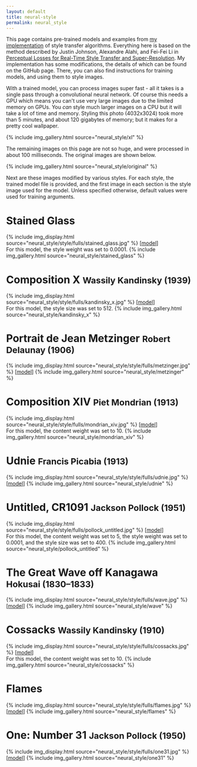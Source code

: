 ```yaml
---
layout: default
title: neural-style
permalink: neural_style
---
```


This page contains pre-trained models and examples from
[my implementation](https://github.com/jayanthkoushik/neural-style)
of style transfer algorithms. Everything here is based on the method described
by Justin Johnson, Alexandre Alahi, and Fei-Fei Li in
[Perceptual Losses for Real-Time Style Transfer and Super-Resolution](https://arxiv.org/abs/1603.08155).
My implementation has some modifications, the details of which can be found on
the GitHub page. There, you can also find instructions for training models, and
using them to style images.

With a trained model, you can process images super fast - all it takes is a
single pass through a convolutional neural network. Of course this needs a GPU
which means you can't use very large images due to the limited memory on GPUs.
You *can* style much larger images on a CPU but it will take a lot of time and
memory. Styling this photo (4032x3024) took more than 5 minutes, and about 120
gigabytes of memory; but it makes for a pretty cool wallpaper.

{% include img_gallery.html source="neural_style/xl" %}

The remaining images on this page are not so huge, and were processed in about
100 milliseconds. The original images are shown below.

{% include img_gallery.html source="neural_style/original" %}

Next are these images modified by various styles. For each style, the
trained model file is provided, and the first image in each section is the style
image used for the model. Unless specified otherwise, default values were used
for training arguments.

# Stained Glass
{% include img_display.html source="neural_style/style/fulls/stained_glass.jpg" %}
[[model](https://github.com/jayanthkoushik/neural-style-models/raw/master/stained_glass.h5)]<br>
For this model, the style weight was set to 0.0001.
{% include img_gallery.html source="neural_style/stained_glass" %}

# Composition X <small>Wassily Kandinsky (1939)</small>
{% include img_display.html source="neural_style/style/fulls/kandinsky_x.jpg" %}
[[model](https://github.com/jayanthkoushik/neural-style-models/raw/master/kandinsky_x.h5)]<br>
For this model, the style size was set to 512.
{% include img_gallery.html source="neural_style/kandinsky_x" %}

# Portrait de Jean Metzinger <small>Robert Delaunay (1906)</small>
{% include img_display.html source="neural_style/style/fulls/metzinger.jpg" %}
[[model](https://github.com/jayanthkoushik/neural-style-models/raw/master/metzinger.h5)]
{% include img_gallery.html source="neural_style/metzinger" %}

# Composition XIV <small>Piet Mondrian (1913)</small>
{% include img_display.html source="neural_style/style/fulls/mondrian_xiv.jpg" %}
[[model](https://github.com/jayanthkoushik/neural-style-models/raw/master/mondrian_xiv.h5)]<br>
For this model, the content weight was set to 10.
{% include img_gallery.html source="neural_style/mondrian_xiv" %}

# Udnie <small>Francis Picabia (1913)</small>
{% include img_display.html source="neural_style/style/fulls/udnie.jpg" %}
[[model](https://github.com/jayanthkoushik/neural-style-models/raw/master/udnie.h5)]
{% include img_gallery.html source="neural_style/udnie" %}

# Untitled, CR1091 <small>Jackson Pollock (1951)</small>
{% include img_display.html source="neural_style/style/fulls/pollock_untitled.jpg" %}
[[model](https://github.com/jayanthkoushik/neural-style-models/raw/master/pollock_untitled.h5)]<br>
For this model, the content weight was set to 5, the style weight was set to
0.0001, and the style size was set to 400.
{% include img_gallery.html source="neural_style/pollock_untitled" %}

# The Great Wave off Kanagawa <small>Hokusai (1830–1833)</small>
{% include img_display.html source="neural_style/style/fulls/wave.jpg" %}
[[model](https://github.com/jayanthkoushik/neural-style-models/raw/master/wave.h5)]
{% include img_gallery.html source="neural_style/wave" %}

# Cossacks <small>Wassily Kandinsky (1910)</small>
{% include img_display.html source="neural_style/style/fulls/cossacks.jpg" %}
[[model](https://github.com/jayanthkoushik/neural-style-models/raw/master/cossacks.h5)]<br>
For this model, the content weight was set to 10.
{% include img_gallery.html source="neural_style/cossacks" %}

# Flames
{% include img_display.html source="neural_style/style/fulls/flames.jpg" %}
[[model](https://github.com/jayanthkoushik/neural-style-models/raw/master/flames.h5)]
{% include img_gallery.html source="neural_style/flames" %}

# One: Number 31 <small>Jackson Pollock (1950)</small>
{% include img_display.html source="neural_style/style/fulls/one31.jpg" %}
[[model](https://github.com/jayanthkoushik/neural-style-models/raw/master/one31.h5)]
{% include img_gallery.html source="neural_style/one31" %}
